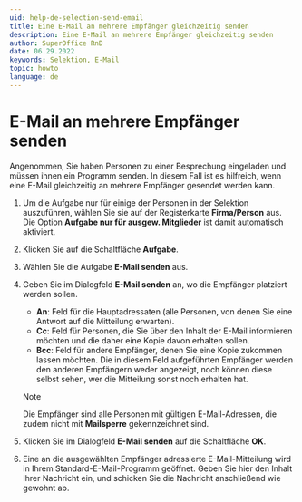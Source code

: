 ```yaml
---
uid: help-de-selection-send-email
title: Eine E-Mail an mehrere Empfänger gleichzeitig senden
description: Eine E-Mail an mehrere Empfänger gleichzeitig senden
author: SuperOffice RnD
date: 06.29.2022
keywords: Selektion, E-Mail
topic: howto
language: de
---
```


# E-Mail an mehrere Empfänger senden

Angenommen, Sie haben Personen zu einer Besprechung eingeladen und müssen ihnen ein Programm senden. In diesem Fall ist es hilfreich, wenn eine E-Mail gleichzeitig an mehrere Empfänger gesendet werden kann.

1. Um die Aufgabe nur für einige der Personen in der Selektion auszuführen, wählen Sie sie auf der Registerkarte **Firma/Person** aus. Die Option **Aufgabe nur für ausgew. Mitglieder** ist damit automatisch aktiviert.

2. Klicken Sie auf die Schaltfläche **Aufgabe**.

3. Wählen Sie die Aufgabe **E-Mail senden** aus.

4. Geben Sie im Dialogfeld **E-Mail senden** an, wo die Empfänger platziert werden sollen.

    * **An**: Feld für die Hauptadressaten (alle Personen, von denen Sie eine Antwort auf die Mitteilung erwarten).
    * **Cc**: Feld für Personen, die Sie über den Inhalt der E-Mail informieren möchten und die daher eine Kopie davon erhalten sollen.
    * **Bcc**: Feld für andere Empfänger, denen Sie eine Kopie zukommen lassen möchten. Die in diesem Feld aufgeführten Empfänger werden den anderen Empfängern weder angezeigt, noch können diese selbst sehen, wer die Mitteilung sonst noch erhalten hat.

    > [!NOTE]
    > Die Empfänger sind alle Personen mit gültigen E-Mail-Adressen, die zudem nicht mit **Mailsperre** gekennzeichnet sind.

5. Klicken Sie im Dialogfeld **E-Mail senden** auf die Schaltfläche **OK**.

6. Eine an die ausgewählten Empfänger adressierte E-Mail-Mitteilung wird in Ihrem Standard-E-Mail-Programm geöffnet. Geben Sie hier den Inhalt Ihrer Nachricht ein, und schicken Sie die Nachricht anschließend wie gewohnt ab.
